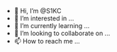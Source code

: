 - 👋 Hi, I’m @S1KC
- 👀 I’m interested in ...
- 🌱 I’m currently learning ...
- 💞️ I’m looking to collaborate on ...
- 📫 How to reach me ...

<!---
S1KC/S1KC is a ✨ special ✨ repository because its `README.md` (this file) appears on your GitHub profile.
You can click the Preview link to take a look at your changes.
--->

